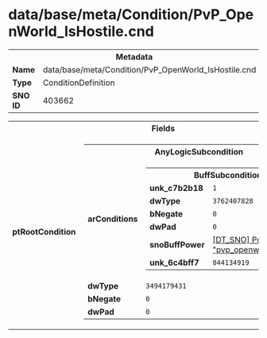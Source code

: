 <h1>data/base/meta/Condition/PvP_OpenWorld_IsHostile.cnd</h1><table><tr><th colspan="100%">Metadata</th></tr><tr><td><b>Name</b></td><td>data/base/meta/Condition/PvP_OpenWorld_IsHostile.cnd</td></tr><tr><td><b>Type</b></td><td>ConditionDefinition</td></tr><tr><td><b>SNO ID</b></td><td>403662</td></tr></table>

<table><tr><th colspan="100%">Fields</th></tr><tr><td><b>ptRootCondition</b></td><td><table><tr><th colspan="100%">AnyLogicSubcondition</th></tr><tr><td><b>arConditions</b></td><td><table><tr><th colspan="100%">BuffSubcondition</th></tr><tr><td><b>unk_c7b2b18</b></td><td><code>1</code></td></tr><tr><td><b>dwType</b></td><td><code>3762407828</code></td></tr><tr><td><b>bNegate</b></td><td><code>0</code></td></tr><tr><td><b>dwPad</b></td><td><code>0</code></td></tr><tr><td><b>snoBuffPower</b></td><td><a href="..\Power\pvp_openworld_hostile.pow.md">[DT_SNO] Power: "pvp_openworld_hostile"</a></td></tr><tr><td><b>unk_6c4bff7</b></td><td><code>844134919</code></td></tr></table>


</td></tr><tr><td><b>dwType</b></td><td><code>3494179431</code></td></tr><tr><td><b>bNegate</b></td><td><code>0</code></td></tr><tr><td><b>dwPad</b></td><td><code>0</code></td></tr></table>


</td></tr></table>

